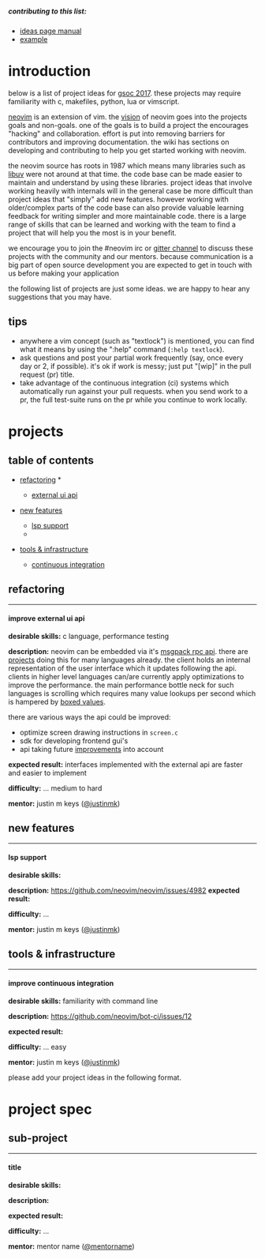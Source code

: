 ##### contributing to this list:
* [ideas page manual](http://write.flossmanuals.net/gsoc-mentoring/making-your-ideas-page/)
* [example](https://github.com/nim-lang/nim/wiki/gsoc-2016-ideas)

# introduction
below is a list of project ideas for [gsoc 2017](https://developers.google.com/open-source/gsoc/). these projects may require familiarity with c, makefiles, python, lua or vimscript.

[neovim](https://neovim.io/) is an extension of vim. the [vision](https://neovim.io/charter/) of neovim goes into the projects goals and non-goals. one of the goals is to build a project the encourages "hacking" and collaboration. effort is put into removing barriers for contributors and improving documentation. the wiki has sections on developing and contributing to help you get started working with neovim.

the neovim source has roots in 1987 which means many libraries such as [libuv](https://github.com/libuv/libuv) were not around at that time. the code base can be made easier to maintain and understand by using these libraries. project ideas that involve working heavily with internals will in the general case be more difficult than project ideas that "simply" add new features. however working with older/complex parts of the code base can also provide valuable learning feedback for writing simpler and more maintainable code. there is a large range of skills that can be learned and working with the team to find a project that will help you the most is in your benefit.

we encourage you to join the #neovim irc or [gitter channel](https://gitter.im/neovim/neovim) to discuss these projects with the community and our mentors. because communication is a big part of open source development you are expected to get in touch with us before making your application

the following list of projects are just some ideas. we are happy to hear any suggestions that you may have.

## tips 

- anywhere a vim concept (such as "textlock") is mentioned, you can find what it means by using the ":help" command (`:help textlock`).
- ask questions and post your partial work frequently (say, once every day or 2, if possible). it's ok if work is messy; just put "[wip]" in the pull request (pr) title.
- take advantage of the continuous integration (ci) systems which automatically run against your pull
requests. when you send work to a pr,  the full test-suite runs on the pr while you continue to work locally.

# projects

## table of contents
  * [refactoring](#refactoring)
      * 
      * [external ui api](#improve-external-ui-api) 

  * [new features](#new-features)
      * [lsp support](#lsp-support)
      * 

  * [tools &amp; infrastructure](#tools--infrastructure)
      * [continuous integration](#improve-continuous-integration)

## refactoring
___
#### improve external ui api

**desirable skills:**
c language, performance testing

**description:**
neovim can be embedded via it's [msgpack rpc api](https://neovim.io/doc/user/msgpack_rpc.html). there are [projects](https://github.com/neovim/neovim/wiki/related-projects) doing this for many languages already. the client holds an internal representation of the user interface which it updates following the api. clients in higher level languages can/are currently apply optimizations to improve the performance. the main performance bottle neck for such languages is scrolling which requires many value lookups per second which is hampered by [boxed values](http://stackoverflow.com/questions/13055/what-is-boxing-and-unboxing-and-what-are-the-trade-offs).

there are various ways the api could be improved:
  * optimize screen drawing instructions in `screen.c`
  * sdk for developing frontend gui's
  * api taking future [improvements](https://github.com/neovim/neovim/pull/5686) into account

**expected result:**
interfaces implemented with the external api are faster and easier to implement

**difficulty:** ...
medium to hard

**mentor:** justin m keys ([@justinmk](http://github.com/justinmk))

## new features
___
#### lsp support

**desirable skills:**

**description:**
https://github.com/neovim/neovim/issues/4982
**expected result:**

**difficulty:** ...

**mentor:** justin m keys ([@justinmk](http://github.com/justinmk))

## tools & infrastructure

___
#### improve continuous integration

**desirable skills:**
familiarity with command line

**description:**
https://github.com/neovim/bot-ci/issues/12

**expected result:**

**difficulty:** ...
easy

**mentor:** justin m keys ([@justinmk](http://github.com/justinmk))



please add your project ideas in the following format.

# project spec

## sub-project
___
#### title

**desirable skills:**

**description:**

**expected result:**

**difficulty:** ...

**mentor:** mentor name ([@mentorname](http://github.com/mentorname))
